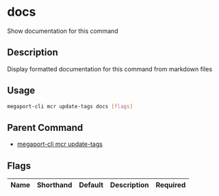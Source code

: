 # docs

Show documentation for this command

## Description

Display formatted documentation for this command from markdown files

## Usage

```sh
megaport-cli mcr update-tags docs [flags]
```


## Parent Command

* [megaport-cli mcr update-tags](megaport-cli_mcr_update-tags.md)
## Flags

| Name | Shorthand | Default | Description | Required |
|------|-----------|---------|-------------|----------|

